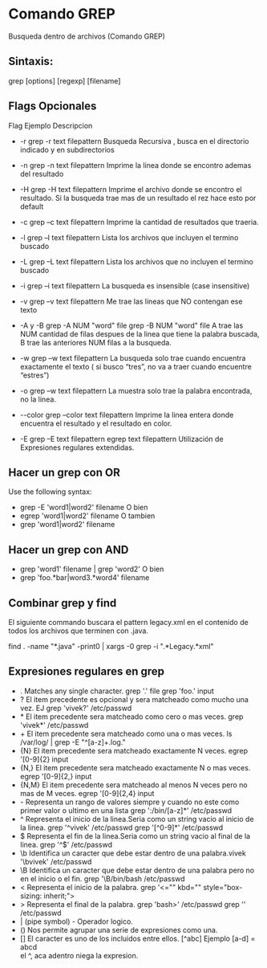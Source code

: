 # Comando GREP

Busqueda dentro de archivos (Comando GREP)

## Sintaxis:

grep [options] [regexp] [filename]

## Flags Opcionales

Flag	Ejemplo	Descripcion
* -r	grep -r text filepattern	Busqueda Recursiva , busca en el directorio indicado y en subdirectorios
* -n	grep -n text filepattern	Imprime la linea donde se encontro ademas del resultado
* -H	grep -H text filepattern	Imprime el archivo donde se encontro el resultado. Si la busqueda trae mas de un resultado el  rez hace esto por default
* -c	grep –c text filepattern	Imprime la cantidad de resultados que traeria.
* -l	grep –l text filepattern	Lista los archivos que incluyen el termino buscado

* -L	grep –L text filepattern	Lista los archivos que no incluyen el termino buscado

* -i	grep –i text filepattern	La busqueda es insensible (case insensitive)
* -v 	grep –v text filepattern	Me trae las lineas que NO contengan ese texto
* -A y -B	grep -A NUM "word" file 
grep -B NUM "word" file	A trae las NUM cantidad de filas despues de la linea que tiene la palabra buscada, B trae las anteriores NUM filas a la busqueda.

* -w	grep –w text filepattern	La busqueda solo trae cuando encuentra exactamente el texto ( si busco “tres”, no va a traer cuando encuentre “estres”)
* -o	grep –w text filepattern	La muestra solo trae la palabra encontrada, no la linea.
* --color	grep –color  text filepattern	Imprime la linea entera donde encuentra el resultado y  el resultado en color.
* -E	grep –E  text filepattern 
egrep text filepattern	Utilización de Expresiones regulares extendidas.

## Hacer un grep con OR
Use the following syntax:
* grep -E 'word1|word2' filename
O bien
* egrep 'word1|word2' filename
O tambien
* grep 'word1\|word2' filename
## Hacer un grep con AND
* grep 'word1' filename | grep 'word2'
O bien
* grep 'foo.*bar\|word3.*word4' filename


## Combinar grep y find
El siguiente commando buscara el pattern  legacy.xml en el contenido de todos los archivos que terminen con .java.


find . -name "*.java" -print0 | xargs -0 grep -i ".*Legacy.*xml"

## Expresiones regulares en grep

 * .	Matches any single character.	grep '.' file
grep 'foo.' input
* ?	El item precedente es opcional y sera matcheado como mucho una vez. EJ	grep 'vivek?' /etc/passwd
* \*	El item precedente sera matcheado como cero o mas veces. 	grep 'vivek*' /etc/passwd
* \+	El item precedente sera matcheado como una o mas veces.	ls /var/log/ | grep -E "^[a-z]+\.log."
* {N}	El item precedente sera matcheado exactamente N veces.	egrep '[0-9]{2} input
* {N,}	El item precedente sera matcheado exactamente N o mas veces.	egrep '[0-9]{2,} input
* {N,M}	El item precedente sera matcheado al menos N veces pero no mas de M veces.	egrep '[0-9]{2,4} input
* \-	Representa un rango de valores siempre y cuando no este como primer valor o ultimo en una lista	grep ':/bin/[a-z]*' /etc/passwd
* ^	Representa el inicio de la linea.Seria como un string vacio al inicio de la linea.	grep '^vivek' /etc/passwd
grep '[^0-9]*' /etc/passwd
* $	Representa el fin de la linea.Seria como un string vacio al final de la linea.	grep '^$' /etc/passwd
* \b	Identifica un caracter que debe estar dentro de una palabra.vivek '\bvivek' /etc/passwd
* \B	Identifica un caracter que debe estar dentro de una palabra pero no en el inicio o el fin.	grep '\B/bin/bash /etc/passwd
* \<	Representa el inicio de la palabra.	grep '\<="" kbd="" style="box-sizing: inherit;">
* \>	Representa el final de la palabra.	grep 'bash\>' /etc/passwd
grep '\' /etc/passwd
* |	(pipe symbol) - Operador logico.	
* () 	Nos permite agrupar una serie de expresiones como una.	
* []	El caracter es uno de los incluidos entre ellos. [^abc]  Ejemplo [a-d] = abcd	
el ^, aca adentro niega la expresion.


